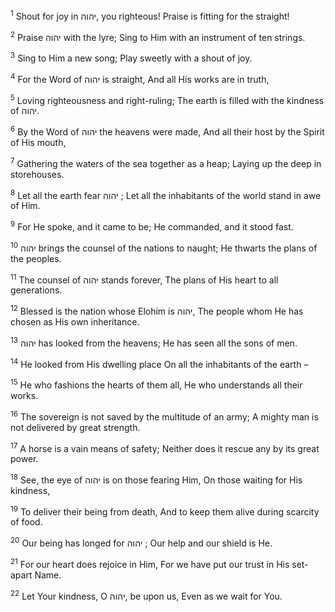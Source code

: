 <sup>1</sup> Shout for joy in יהוה, you righteous! Praise is fitting for the straight!

<sup>2</sup> Praise יהוה with the lyre; Sing to Him with an instrument of ten strings.

<sup>3</sup> Sing to Him a new song; Play sweetly with a shout of joy.

<sup>4</sup> For the Word of יהוה is straight, And all His works are in truth,

<sup>5</sup> Loving righteousness and right-ruling; The earth is filled with the kindness of יהוה.

<sup>6</sup> By the Word of יהוה the heavens were made, And all their host by the Spirit of His mouth,

<sup>7</sup> Gathering the waters of the sea together as a heap; Laying up the deep in storehouses.

<sup>8</sup> Let all the earth fear יהוה ; Let all the inhabitants of the world stand in awe of Him.

<sup>9</sup> For He spoke, and it came to be; He commanded, and it stood fast.

<sup>10</sup> יהוה brings the counsel of the nations to naught; He thwarts the plans of the peoples.

<sup>11</sup> The counsel of יהוה stands forever, The plans of His heart to all generations.

<sup>12</sup> Blessed is the nation whose Elohim is יהוה, The people whom He has chosen as His own inheritance.

<sup>13</sup> יהוה has looked from the heavens; He has seen all the sons of men.

<sup>14</sup> He looked from His dwelling place On all the inhabitants of the earth –

<sup>15</sup> He who fashions the hearts of them all, He who understands all their works.

<sup>16</sup> The sovereign is not saved by the multitude of an army; A mighty man is not delivered by great strength.

<sup>17</sup> A horse is a vain means of safety; Neither does it rescue any by its great power.

<sup>18</sup> See, the eye of יהוה is on those fearing Him, On those waiting for His kindness,

<sup>19</sup> To deliver their being from death, And to keep them alive during scarcity of food.

<sup>20</sup> Our being has longed for יהוה ; Our help and our shield is He.

<sup>21</sup> For our heart does rejoice in Him, For we have put our trust in His set-apart Name.

<sup>22</sup> Let Your kindness, O יהוה, be upon us, Even as we wait for You.


